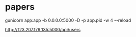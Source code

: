 # papers

gunicorn app:app -b 0.0.0.0:5000 -D -p app.pid -w 4 --reload

http://123.207.179.135:5000/api/users
